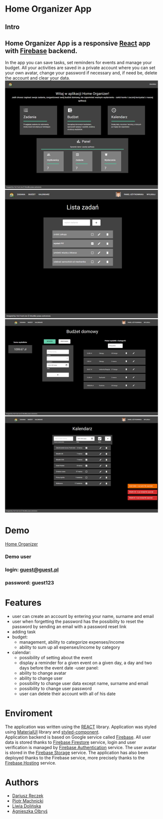 # Home Organizer App
 ## Intro

## Home Organizer App is a responsive [React](https://reactjs.org/) app with [Firebase](https://firebase.google.com/) backend.

In the app you can save tasks, set reminders for events and manage your budget.
All your activities are saved in a private account where you can set your own avatar, change your password if necessary and, if need be, delete the account and clear your data.
![HomePage](/intro.png)
![HomePage](/tasks.png)
![HomePage](/budget.png)
![HomePage](/calendar.png)

# Demo

[Home Organizer](https://jfdzr5-bf21f.web.app)
### Demo user
### login: guest@guest.pl
### password: guest123

# Features
- user can create an account by entering your name, surname and email
- user when forgetting the password has the possibility  to reset the password by sending an email with a password reset link
- adding task
- budget:
    - management, ability to categorize expenses/income 
    - ability to sum up all expenses/income by category
- calendar:
    - possibility of setting about the event
    - display a reminder for a given event on a given day, a day and two days before the event date
-user panel:
    - ability to change avatar
    - ability to change user
    - possibility to change user data except name, surname and email
    - possibility to change user password
    - user can delete their account with all of his date
# Enviroment

The application was written using the [REACT](https://reactjs.org/) library. Application was styled using [MaterialUI](https://mui.com/) library and  [styled-component](https://styled-components.com/). <br/>
Application backend is based on Google service called [Firebase](https://firebase.google.com/). 
All user data is stored thanks to [Firebase Firestore](https://firebase.google.com/docs/firestore) service, login and user verification is managed by  [Firebase Authentication](https://firebase.google.com/docs/auth) service. The user avatar is stored in the  [Firebase Storage](https://firebase.google.com/docs/storage) service.
The application has also been deployed thanks to the Firebase service, more precisely thanks to the  [Firebase Hosting](https://firebase.google.com/docs/hosting) service.

# Authors

- [Dariusz Reczek](https://github.com/d-reczek)
- [Piotr Machnicki](https://github.com/Piotr-Machnicki)
- [Liwia Dolińska](https://github.com/LiwiaDolinska)
- [Agnieszka Olbryś](https://github.com/AgnieszkaOlbrys)
